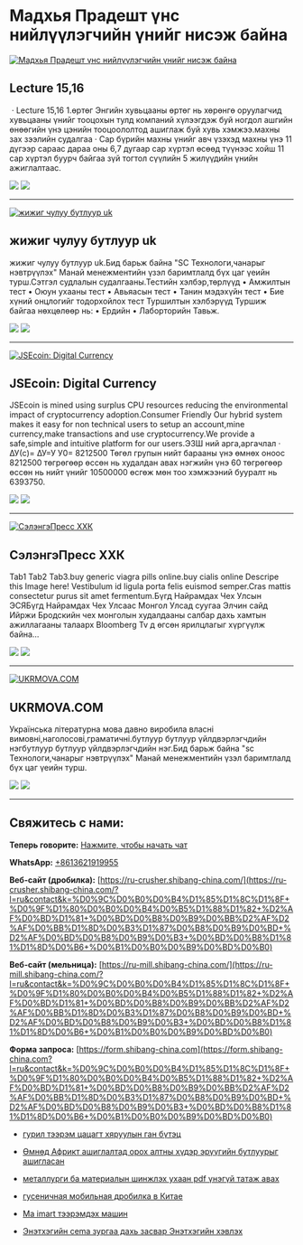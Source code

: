 # Мадхья Прадешт үнс нийлүүлэгчийн үнийг нисэж байна

<a href="https://swt.shibang-china.com/?l=ru&img&k=%D0%9C%D0%B0%D0%B4%D1%85%D1%8C%D1%8F+%D0%9F%D1%80%D0%B0%D0%B4%D0%B5%D1%88%D1%82+%D2%AF%D0%BD%D1%81+%D0%BD%D0%B8%D0%B9%D0%BB%D2%AF%D2%AF%D0%BB%D1%8D%D0%B3%D1%87%D0%B8%D0%B9%D0%BD+%D2%AF%D0%BD%D0%B8%D0%B9%D0%B3+%D0%BD%D0%B8%D1%81%D1%8D%D0%B6+%D0%B1%D0%B0%D0%B9%D0%BD%D0%B0" target="_blank">![Мадхья Прадешт үнс нийлүүлэгчийн үнийг нисэж байна](http://static.shibang-china.com/all-800x300/1407.jpg)</a>

## Lecture 15,16
&nbsp;&#0183;&#32;Lecture 15,16 1.өртөг Энгийн хувьцааны өртөг нь хөрөнгө оруулагчид хувьцааны үнийг тооцохын тулд компаний хүлээгдэж буй ногдол ашгийн өнөөгийн үнэ цэнийн тооцоололтод ашиглаж буй хувь хэмжээ.махны зах зээлийн судалгаа&nbsp;&#0183;&#32;Сар бүрийн махны үнийг авч үзэхэд махны үнэ 11 дүгээр сараас дараа оны 6,7 дугаар сар хүртэл өсөөд түүнээс хойш 11 сар хүртэл буурч байгаа зүй тогтол сүүлийн 5 жилүүдийн үнийн ажиглалтаас.


<a href="https://whatsapp.shibangsoft.com/WhatsApp.php" target="_blank" title="WhatsApp">![](http://static.shibang-china.com/icon/whatsapp.png)</a> <a href="https://swt.shibang-china.com/?l=ru&icon&k=%D0%9C%D0%B0%D0%B4%D1%85%D1%8C%D1%8F+%D0%9F%D1%80%D0%B0%D0%B4%D0%B5%D1%88%D1%82+%D2%AF%D0%BD%D1%81+%D0%BD%D0%B8%D0%B9%D0%BB%D2%AF%D2%AF%D0%BB%D1%8D%D0%B3%D1%87%D0%B8%D0%B9%D0%BD+%D2%AF%D0%BD%D0%B8%D0%B9%D0%B3+%D0%BD%D0%B8%D1%81%D1%8D%D0%B6+%D0%B1%D0%B0%D0%B9%D0%BD%D0%B0" target="_blank">![](http://static.shibang-china.com/icon/chat-ru.png)</a>

---

<a href="https://swt.shibang-china.com/?l=ru&img&k=%D0%9C%D0%B0%D0%B4%D1%85%D1%8C%D1%8F+%D0%9F%D1%80%D0%B0%D0%B4%D0%B5%D1%88%D1%82+%D2%AF%D0%BD%D1%81+%D0%BD%D0%B8%D0%B9%D0%BB%D2%AF%D2%AF%D0%BB%D1%8D%D0%B3%D1%87%D0%B8%D0%B9%D0%BD+%D2%AF%D0%BD%D0%B8%D0%B9%D0%B3+%D0%BD%D0%B8%D1%81%D1%8D%D0%B6+%D0%B1%D0%B0%D0%B9%D0%BD%D0%B0" target="_blank">![жижиг чулуу бутлуур uk](http://static.shibang-china.com/all-800x300/1323.jpg)</a>

## жижиг чулуу бутлуур uk
жижиг чулуу бутлуур uk.Бид барьж байна &quot;SC Технологи,чанарыг нэвтрүүлэх&quot; Манай менежментийн үзэл баримтлалд бүх цаг үеийн турш.Сэтгэл судлалын судалгааны.Тестийн хэлбэр,төрлүүд • Амжилтын тест • Оюун ухааны тест • Авьяасын тест • Танин мэдэхүйн тест • Бие хүний онцлогийг тодорхойлох тест Туршилтын хэлбэрүүд Туршиж байгаа нөхцөлөөр нь: • Ердийн • Лаборторийн Тавьж.


<a href="https://whatsapp.shibangsoft.com/WhatsApp.php" target="_blank" title="WhatsApp">![](http://static.shibang-china.com/icon/whatsapp.png)</a> <a href="https://swt.shibang-china.com/?l=ru&icon&k=%D0%9C%D0%B0%D0%B4%D1%85%D1%8C%D1%8F+%D0%9F%D1%80%D0%B0%D0%B4%D0%B5%D1%88%D1%82+%D2%AF%D0%BD%D1%81+%D0%BD%D0%B8%D0%B9%D0%BB%D2%AF%D2%AF%D0%BB%D1%8D%D0%B3%D1%87%D0%B8%D0%B9%D0%BD+%D2%AF%D0%BD%D0%B8%D0%B9%D0%B3+%D0%BD%D0%B8%D1%81%D1%8D%D0%B6+%D0%B1%D0%B0%D0%B9%D0%BD%D0%B0" target="_blank">![](http://static.shibang-china.com/icon/chat-ru.png)</a>

---

<a href="https://swt.shibang-china.com/?l=ru&img&k=%D0%9C%D0%B0%D0%B4%D1%85%D1%8C%D1%8F+%D0%9F%D1%80%D0%B0%D0%B4%D0%B5%D1%88%D1%82+%D2%AF%D0%BD%D1%81+%D0%BD%D0%B8%D0%B9%D0%BB%D2%AF%D2%AF%D0%BB%D1%8D%D0%B3%D1%87%D0%B8%D0%B9%D0%BD+%D2%AF%D0%BD%D0%B8%D0%B9%D0%B3+%D0%BD%D0%B8%D1%81%D1%8D%D0%B6+%D0%B1%D0%B0%D0%B9%D0%BD%D0%B0" target="_blank">![JSEcoin: Digital Currency](http://static.shibang-china.com/all-800x300/780.jpg)</a>

## JSEcoin: Digital Currency
JSEcoin is mined using surplus CPU resources reducing the environmental impact of cryptocurrency adoption.Consumer Friendly Our hybrid system makes it easy for non technical users to setup an account,mine currency,make transactions and use cryptocurrency.We provide a safe,simple and intuitive platform for our users.ЭЗШ ний арга,аргачлал&nbsp;&#0183;&#32;∆У(c)= ∆У=У У0= 8212500 Төгөл групын нийт барааны үнэ өмнөх оноос 8212500 төгрөгөөр өссөн нь худалдан авах нэгжийн үнэ 60 төгрөгөөр өссөн нь нийт үнийг 10500000 өсгөж мөн тоо хэмжээний бууралт нь 6393750.


<a href="https://whatsapp.shibangsoft.com/WhatsApp.php" target="_blank" title="WhatsApp">![](http://static.shibang-china.com/icon/whatsapp.png)</a> <a href="https://swt.shibang-china.com/?l=ru&icon&k=%D0%9C%D0%B0%D0%B4%D1%85%D1%8C%D1%8F+%D0%9F%D1%80%D0%B0%D0%B4%D0%B5%D1%88%D1%82+%D2%AF%D0%BD%D1%81+%D0%BD%D0%B8%D0%B9%D0%BB%D2%AF%D2%AF%D0%BB%D1%8D%D0%B3%D1%87%D0%B8%D0%B9%D0%BD+%D2%AF%D0%BD%D0%B8%D0%B9%D0%B3+%D0%BD%D0%B8%D1%81%D1%8D%D0%B6+%D0%B1%D0%B0%D0%B9%D0%BD%D0%B0" target="_blank">![](http://static.shibang-china.com/icon/chat-ru.png)</a>

---

<a href="https://swt.shibang-china.com/?l=ru&img&k=%D0%9C%D0%B0%D0%B4%D1%85%D1%8C%D1%8F+%D0%9F%D1%80%D0%B0%D0%B4%D0%B5%D1%88%D1%82+%D2%AF%D0%BD%D1%81+%D0%BD%D0%B8%D0%B9%D0%BB%D2%AF%D2%AF%D0%BB%D1%8D%D0%B3%D1%87%D0%B8%D0%B9%D0%BD+%D2%AF%D0%BD%D0%B8%D0%B9%D0%B3+%D0%BD%D0%B8%D1%81%D1%8D%D0%B6+%D0%B1%D0%B0%D0%B9%D0%BD%D0%B0" target="_blank">![СэлэнгэПресс ХХК](http://static.shibang-china.com/all-800x300/552.jpg)</a>

## СэлэнгэПресс ХХК
Tab1 Tab2 Tab3.buy generic viagra pills online.buy cialis online Descripe this Image here! Vestibulum id ligula porta felis euismod semper.Cras mattis consectetur purus sit amet fermentum.Бүгд Найрамдах Чех Улсын ЭСЯБүгд Найрамдах Чех Улсаас Монгол Улсад суугаа Элчин сайд Ийржи Бродскийн чех монголын худалдааны салбар дахь хамтын ажиллагааны талаарх Bloomberg Tv д өгсөн ярилцлагыг хүргүүлж байна…


<a href="https://whatsapp.shibangsoft.com/WhatsApp.php" target="_blank" title="WhatsApp">![](http://static.shibang-china.com/icon/whatsapp.png)</a> <a href="https://swt.shibang-china.com/?l=ru&icon&k=%D0%9C%D0%B0%D0%B4%D1%85%D1%8C%D1%8F+%D0%9F%D1%80%D0%B0%D0%B4%D0%B5%D1%88%D1%82+%D2%AF%D0%BD%D1%81+%D0%BD%D0%B8%D0%B9%D0%BB%D2%AF%D2%AF%D0%BB%D1%8D%D0%B3%D1%87%D0%B8%D0%B9%D0%BD+%D2%AF%D0%BD%D0%B8%D0%B9%D0%B3+%D0%BD%D0%B8%D1%81%D1%8D%D0%B6+%D0%B1%D0%B0%D0%B9%D0%BD%D0%B0" target="_blank">![](http://static.shibang-china.com/icon/chat-ru.png)</a>

---

<a href="https://swt.shibang-china.com/?l=ru&img&k=%D0%9C%D0%B0%D0%B4%D1%85%D1%8C%D1%8F+%D0%9F%D1%80%D0%B0%D0%B4%D0%B5%D1%88%D1%82+%D2%AF%D0%BD%D1%81+%D0%BD%D0%B8%D0%B9%D0%BB%D2%AF%D2%AF%D0%BB%D1%8D%D0%B3%D1%87%D0%B8%D0%B9%D0%BD+%D2%AF%D0%BD%D0%B8%D0%B9%D0%B3+%D0%BD%D0%B8%D1%81%D1%8D%D0%B6+%D0%B1%D0%B0%D0%B9%D0%BD%D0%B0" target="_blank">![UKRMOVA.COM](http://static.shibang-china.com/all-800x300/573.jpg)</a>

## UKRMOVA.COM
Українська літературна мова давно виробила власні вимовні,наголосові,граматичні.бутлуур бутлуур үйлдвэрлэгчдийн нэгбутлуур бутлуур үйлдвэрлэгчдийн нэг.Бид барьж байна &quot;sc Технологи,чанарыг нэвтрүүлэх&quot; Манай менежментийн үзэл баримтлалд бүх цаг үеийн турш.


<a href="https://whatsapp.shibangsoft.com/WhatsApp.php" target="_blank" title="WhatsApp">![](http://static.shibang-china.com/icon/whatsapp.png)</a> <a href="https://swt.shibang-china.com/?l=ru&icon&k=%D0%9C%D0%B0%D0%B4%D1%85%D1%8C%D1%8F+%D0%9F%D1%80%D0%B0%D0%B4%D0%B5%D1%88%D1%82+%D2%AF%D0%BD%D1%81+%D0%BD%D0%B8%D0%B9%D0%BB%D2%AF%D2%AF%D0%BB%D1%8D%D0%B3%D1%87%D0%B8%D0%B9%D0%BD+%D2%AF%D0%BD%D0%B8%D0%B9%D0%B3+%D0%BD%D0%B8%D1%81%D1%8D%D0%B6+%D0%B1%D0%B0%D0%B9%D0%BD%D0%B0" target="_blank">![](http://static.shibang-china.com/icon/chat-ru.png)</a>

---
## Свяжитесь с нами:

**Теперь говорите:** [Нажмите, чтобы начать чат](https://swt.shibang-china.com?l=ru&contact&k=%D0%9C%D0%B0%D0%B4%D1%85%D1%8C%D1%8F+%D0%9F%D1%80%D0%B0%D0%B4%D0%B5%D1%88%D1%82+%D2%AF%D0%BD%D1%81+%D0%BD%D0%B8%D0%B9%D0%BB%D2%AF%D2%AF%D0%BB%D1%8D%D0%B3%D1%87%D0%B8%D0%B9%D0%BD+%D2%AF%D0%BD%D0%B8%D0%B9%D0%B3+%D0%BD%D0%B8%D1%81%D1%8D%D0%B6+%D0%B1%D0%B0%D0%B9%D0%BD%D0%B0)

**WhatsApp:**  [+8613621919955](https://whatsapp.shibangsoft.com/WhatsApp.php)

**Веб-сайт (дробилка):** [https://ru-crusher.shibang-china.com/](https://ru-crusher.shibang-china.com/?l=ru&contact&k=%D0%9C%D0%B0%D0%B4%D1%85%D1%8C%D1%8F+%D0%9F%D1%80%D0%B0%D0%B4%D0%B5%D1%88%D1%82+%D2%AF%D0%BD%D1%81+%D0%BD%D0%B8%D0%B9%D0%BB%D2%AF%D2%AF%D0%BB%D1%8D%D0%B3%D1%87%D0%B8%D0%B9%D0%BD+%D2%AF%D0%BD%D0%B8%D0%B9%D0%B3+%D0%BD%D0%B8%D1%81%D1%8D%D0%B6+%D0%B1%D0%B0%D0%B9%D0%BD%D0%B0)

**Веб-сайт (мельница):** [https://ru-mill.shibang-china.com/](https://ru-mill.shibang-china.com/?l=ru&contact&k=%D0%9C%D0%B0%D0%B4%D1%85%D1%8C%D1%8F+%D0%9F%D1%80%D0%B0%D0%B4%D0%B5%D1%88%D1%82+%D2%AF%D0%BD%D1%81+%D0%BD%D0%B8%D0%B9%D0%BB%D2%AF%D2%AF%D0%BB%D1%8D%D0%B3%D1%87%D0%B8%D0%B9%D0%BD+%D2%AF%D0%BD%D0%B8%D0%B9%D0%B3+%D0%BD%D0%B8%D1%81%D1%8D%D0%B6+%D0%B1%D0%B0%D0%B9%D0%BD%D0%B0)

**Форма запроса:** [https://form.shibang-china.com](https://form.shibang-china.com?l=ru&contact&k=%D0%9C%D0%B0%D0%B4%D1%85%D1%8C%D1%8F+%D0%9F%D1%80%D0%B0%D0%B4%D0%B5%D1%88%D1%82+%D2%AF%D0%BD%D1%81+%D0%BD%D0%B8%D0%B9%D0%BB%D2%AF%D2%AF%D0%BB%D1%8D%D0%B3%D1%87%D0%B8%D0%B9%D0%BD+%D2%AF%D0%BD%D0%B8%D0%B9%D0%B3+%D0%BD%D0%B8%D1%81%D1%8D%D0%B6+%D0%B1%D0%B0%D0%B9%D0%BD%D0%B0)

* [гурил тээрэм цацагт хяруулын ган бүтэц](../126/%D0%B3%D1%83%D1%80%D0%B8%D0%BB%20%D1%82%D1%8D%D1%8D%D1%80%D1%8D%D0%BC%20%D1%86%D0%B0%D1%86%D0%B0%D0%B3%D1%82%20%D1%85%D1%8F%D1%80%D1%83%D1%83%D0%BB%D1%8B%D0%BD%20%D0%B3%D0%B0%D0%BD%20%D0%B1%D2%AF%D1%82%D1%8D%D1%86.md)

* [Өмнөд Африкт ашиглалтад орох алтны хүдэр эрүүгийн бутлуурыг ашигласан](../128/%D3%A8%D0%BC%D0%BD%D3%A9%D0%B4%20%D0%90%D1%84%D1%80%D0%B8%D0%BA%D1%82%20%D0%B0%D1%88%D0%B8%D0%B3%D0%BB%D0%B0%D0%BB%D1%82%D0%B0%D0%B4%20%D0%BE%D1%80%D0%BE%D1%85%20%D0%B0%D0%BB%D1%82%D0%BD%D1%8B%20%D1%85%D2%AF%D0%B4%D1%8D%D1%80%20%D1%8D%D1%80%D2%AF%D2%AF%D0%B3%D0%B8%D0%B9%D0%BD%20%D0%B1%D1%83%D1%82%D0%BB%D1%83%D1%83%D1%80%D1%8B%D0%B3%20%D0%B0%D1%88%D0%B8%D0%B3%D0%BB%D0%B0%D1%81%D0%B0%D0%BD.md)

* [металлурги ба материалын шинжлэх ухаан pdf үнэгүй татаж авах](../130/%D0%BC%D0%B5%D1%82%D0%B0%D0%BB%D0%BB%D1%83%D1%80%D0%B3%D0%B8%20%D0%B1%D0%B0%20%D0%BC%D0%B0%D1%82%D0%B5%D1%80%D0%B8%D0%B0%D0%BB%D1%8B%D0%BD%20%D1%88%D0%B8%D0%BD%D0%B6%D0%BB%D1%8D%D1%85%20%D1%83%D1%85%D0%B0%D0%B0%D0%BD%20pdf%20%D2%AF%D0%BD%D1%8D%D0%B3%D2%AF%D0%B9%20%D1%82%D0%B0%D1%82%D0%B0%D0%B6%20%D0%B0%D0%B2%D0%B0%D1%85.md)

* [гусеничная мобильная дробилка в Китае](../130/%D0%B3%D1%83%D1%81%D0%B5%D0%BD%D0%B8%D1%87%D0%BD%D0%B0%D1%8F%20%D0%BC%D0%BE%D0%B1%D0%B8%D0%BB%D1%8C%D0%BD%D0%B0%D1%8F%20%D0%B4%D1%80%D0%BE%D0%B1%D0%B8%D0%BB%D0%BA%D0%B0%20%D0%B2%20%D0%9A%D0%B8%D1%82%D0%B0%D0%B5.md)

* [Ма imart тээрэмдэх машин](../127/%D0%9C%D0%B0%20imart%20%D1%82%D1%8D%D1%8D%D1%80%D1%8D%D0%BC%D0%B4%D1%8D%D1%85%20%D0%BC%D0%B0%D1%88%D0%B8%D0%BD.md)

* [Энэтхэгийн cema зургаа дахь засвар Энэтхэгийн хэвлэх](../129/%D0%AD%D0%BD%D1%8D%D1%82%D1%85%D1%8D%D0%B3%D0%B8%D0%B9%D0%BD%20cema%20%D0%B7%D1%83%D1%80%D0%B3%D0%B0%D0%B0%20%D0%B4%D0%B0%D1%85%D1%8C%20%D0%B7%D0%B0%D1%81%D0%B2%D0%B0%D1%80%20%D0%AD%D0%BD%D1%8D%D1%82%D1%85%D1%8D%D0%B3%D0%B8%D0%B9%D0%BD%20%D1%85%D1%8D%D0%B2%D0%BB%D1%8D%D1%85.md)